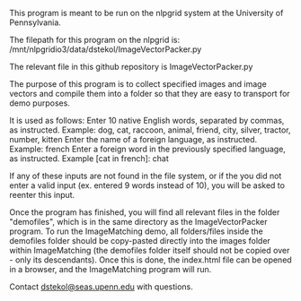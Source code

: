 This program is meant to be run on the nlpgrid system at the University of Pennsylvania.

The filepath for this program on the nlpgrid is:
/mnt/nlpgridio3/data/dstekol/ImageVectorPacker.py

The relevant file in this github repository is ImageVectorPacker.py

The purpose of this program is to collect specified images and image vectors and compile them into a folder 
so that they are easy to transport for demo purposes.

It is used as follows:
Enter 10 native English words, separated by commas, as instructed. 
	Example: 
		dog, cat, raccoon, animal, friend, city, silver, tractor, number, kitten
Enter the name of a foreign language, as instructed.
	Example: 
		french
Enter a foreign word in the previously specified language, as instructed.
	Example [cat in french]: 
		chat 

If any of these inputs are not found in the file system, or if the you did not enter a valid input (ex. entered 9 words instead of 10),
you will be asked to reenter this input.

Once the program has finished, you will find all relevant files in the folder "demofiles", 
which is in the same directory as the ImageVectorPacker program. To run the ImageMatching demo, 
all folders/files inside the demofiles folder should be copy-pasted directly into the images folder within 
ImageMatching (the demofiles folder itself should not be copied over - only its descendants).
Once this is done, the index.html file can be opened in a browser, and the ImageMatching program will run.

Contact dstekol@seas.upenn.edu with questions.
